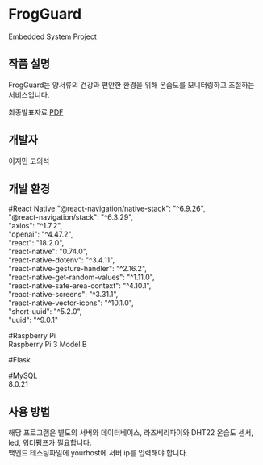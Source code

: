 # FrogGuard
Embedded System Project

## 작품 설명 
FrogGuard는 양서류의 건강과 편안한 환경을 위해 온습도를 모니터링하고 조절하는 서비스입니다.

최종발표자료 [PDF](./docs/[1-15]임베디드시스템_최종발표자료_고의석,이지민.pdf)

## 개발자
이지민
고의석

## 개발 환경

#React Native
"@react-navigation/native-stack": "^6.9.26",  
"@react-navigation/stack": "^6.3.29",  
"axios": "^1.7.2",  
"openai": "^4.47.2",  
"react": "18.2.0",  
"react-native": "0.74.0",  
"react-native-dotenv": "^3.4.11",  
"react-native-gesture-handler": "^2.16.2",  
"react-native-get-random-values": "^1.11.0",  
"react-native-safe-area-context": "^4.10.1",  
"react-native-screens": "^3.31.1",  
"react-native-vector-icons": "^10.1.0",  
"short-uuid": "^5.2.0",  
"uuid": "^9.0.1"  
  
#Raspberry Pi   
Raspberry Pi 3 Model B  
  
#Flask  
  
#MySQL  
8.0.21  
  
## 사용 방법  
해당 프로그램은 별도의 서버와 데이터베이스, 라즈베리파이와 DHT22 온습도 센서, led, 워터펌프가 필요합니다.  
백엔드 테스팅파일에 yourhost에 서버 ip를 입력해야 합니다.   
